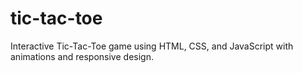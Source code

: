 # tic-tac-toe
Interactive Tic-Tac-Toe game using HTML, CSS, and JavaScript with animations and responsive design.
